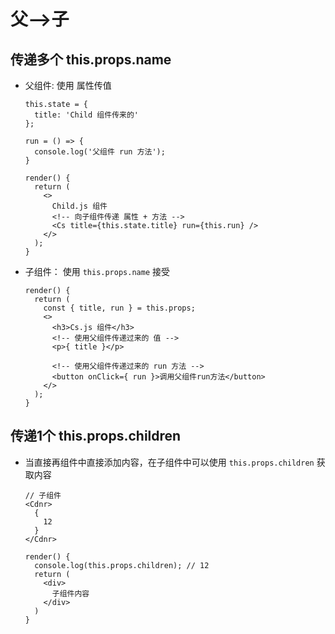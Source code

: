 # 父-->子

## 传递多个 this.props.name

*   父组件: 使用 属性传值

    ```react&#x20;jsx
    this.state = {
      title: 'Child 组件传来的'
    };

    run = () => {
      console.log('父组件 run 方法');
    }

    render() {
      return (
        <>
          Child.js 组件
          <!-- 向子组件传递 属性 + 方法 -->
          <Cs title={this.state.title} run={this.run} />
        </>
      );
    }
    ```

*   子组件： 使用 `this.props.name` 接受

    ```react&#x20;jsx
    render() {
      return (
        const { title, run } = this.props;
        <>
          <h3>Cs.js 组件</h3>
          <!-- 使用父组件传递过来的 值 -->
          <p>{ title }</p>

          <!-- 使用父组件传递过来的 run 方法 -->
          <button onClick={ run }>调用父组件run方法</button>
        </>
      );
    }
    ```

## 传递1个 this.props.children

*   当直接再组件中直接添加内容，在子组件中可以使用 `this.props.children` 获取内容

    ```react&#x20;jsx
    // 子组件
    <Cdnr>
      {
        12
      }
    </Cdnr>
    ```

    ```react&#x20;jsx
    render() {
      console.log(this.props.children); // 12
      return (
        <div>
          子组件内容
        </div>
      )
    }
    ```
